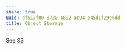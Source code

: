 ```yaml
---
share: true
uuid: df517f00-8730-4892-ac94-e45d1f29e6dd
title: Object Storage
---
```

See [S3](../cc64a399-1cbe-44ee-ab4a-f36343a593ff)